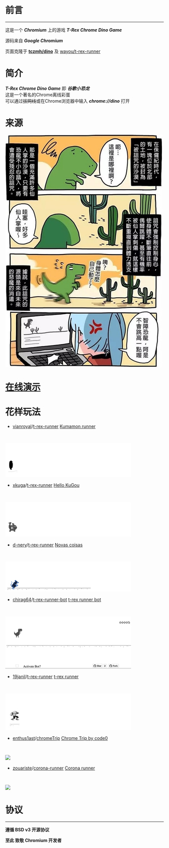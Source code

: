 # 前言

---

这是一个 ***Chromium*** 上的游戏 ***T-Rex Chrome Dino Game***

源码来自 ***Google Chromium***

页面克隆于 [**tczmh/dino**](https://gitee.com/tczmh/dino) 及 [wayou/t-rex-runner](https://github.com/wayou/t-rex-runner)

# 简介

***T-Rex Chrome Dino Game*** 即 ***谷歌小恐龙***<br>这是一个著名的Chrome离线彩蛋<br>可以通过~~拔网线~~或在Chrome浏览器中输入 ***chrome://dino*** 打开<br>

# 来源

![Dino 来源](assets/dino.jpg)

# [在线演示](https://worldhim.github.com/dino)

# 花样玩法

- [vianroyal](https://github.com/vianroyal)/[t-rex-runner](https://github.com/vianroyal/t-rex-runner) [Kumamon runner](http://vianroyal.github.io/t-rex-runner/) 
<br>

![](assets/kumamon-runner.gif)

- [xkuga](https://github.com/xkuga)/[t-rex-runner](https://github.com/xkuga/t-rex-runner) [Hello KuGou](http://hellokugou.com/) 
<br>

![](assets/hello-kugou.gif)

- [d-nery](https://github.com/d-nery/)/[t-rex-runner](https://github.com/d-nery/t-rex-runner) [Novas coisas](http://d-nery.github.io/t-rex-runner/) 
<br>

![](assets/novas-coisas.gif)

- [chirag64](https://github.com/chirag64)/[t-rex-runner-bot](https://github.com/chirag64/t-rex-runner-bot) [t-rex runner bot](https://chirag64.github.io/t-rex-runner-bot/) 
<br>

![](assets/t-rex-runner-bot.gif)

- [19janil](https://github.com/19janil)/[t-rex-runner](https://github.com/19janil/t-rex-runner) [t-rex runner](https://19janil.github.io/t-rex-runner/) 
<br>

![](assets/t-rex-runner-19janil.gif)

- [enthus1ast](https://github.com/enthus1ast)/[chromeTrip](https://github.com/enthus1ast/chromeTrip) [Chrome Trip by code0](https://code0.itch.io/chrome-trip) 
<br>

![](https://user-images.githubusercontent.com/13794470/37289691-964618be-260a-11e8-8c4a-6df04d6c490d.gif)

- [zouariste](https://github.com/zouariste)/[corona-runner](https://github.com/zouariste/corona-runner) [Corona runner](https://zouariste.github.io/corona-runner/) 
<br>

![](https://raw.githubusercontent.com/zouariste/corona-runner/gh-pages/assets/corona-runner.gif)

# 协议

---

**遵循 BSD v3 开源协议**

**至此 致敬 Chromium 开发者**

